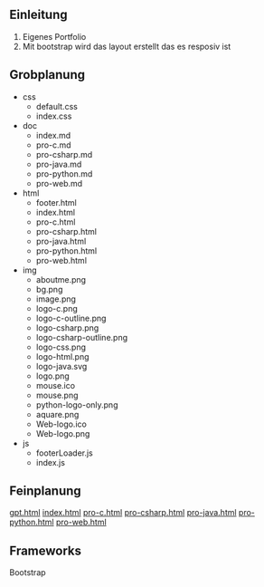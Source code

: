 ## Einleitung
1. Eigenes Portfolio
2. Mit bootstrap wird das layout erstellt das es resposiv ist
## Grobplanung

- css
    - default.css
    - index.css
- doc
    - index.md
    - pro-c.md
    - pro-csharp.md
    - pro-java.md
    - pro-python.md
    - pro-web.md
- html
    - footer.html
    - index.html
    - pro-c.html
    - pro-csharp.html
    - pro-java.html
    - pro-python.html
    - pro-web.html
- img
    - aboutme.png
    - bg.png
    - image.png
    - logo-c.png
    - logo-c-outline.png
    - logo-csharp.png
    - logo-csharp-outline.png
    - logo-css.png
    - logo-html.png
    - logo-java.svg
    - logo.png
    - mouse.ico
    - mouse.png
    - python-logo-only.png
    - aquare.png
    - Web-logo.ico
    - Web-logo.png
- js
    - footerLoader.js
    - index.js


## Feinplanung
[gpt.html](doc/gpt.md)
[index.html](doc/index.md)
[pro-c.html](doc/pro-c.md)
[pro-csharp.html](doc/pro-csharp.md)
[pro-java.html](doc/pro-java.md)
[pro-python.html](doc/pro-python.md)
[pro-web.html](doc/pro-web.md)

## Frameworks
Bootstrap
